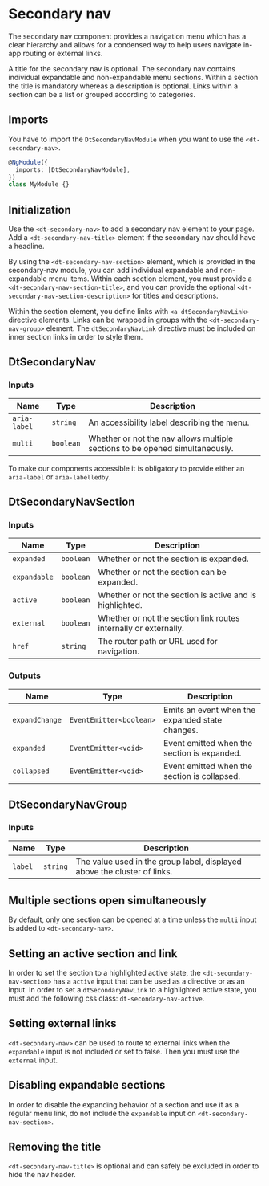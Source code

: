 # Secondary nav

The secondary nav component provides a navigation menu which has a clear
hierarchy and allows for a condensed way to help users navigate in-app routing
or external links.

<ba-live-example name="SecondaryNavDefaultExample"></ba-live-example>

A title for the secondary nav is optional. The secondary nav contains individual
expandable and non-expandable menu sections. Within a section the title is
mandatory whereas a description is optional. Links within a section can be a
list or grouped according to categories.

## Imports

You have to import the `DtSecondaryNavModule` when you want to use the
`<dt-secondary-nav>`.

```typescript
@NgModule({
  imports: [DtSecondaryNavModule],
})
class MyModule {}
```

## Initialization

Use the `<dt-secondary-nav>` to add a secondary nav element to your page. Add a
`<dt-secondary-nav-title>` element if the secondary nav should have a headline.

By using the `<dt-secondary-nav-section>` element, which is provided in the
secondary-nav module, you can add individual expandable and non-expandable menu
items. Within each section element, you must provide a
`<dt-secondary-nav-section-title>`, and you can provide the optional
`<dt-secondary-nav-section-description>` for titles and descriptions.

Within the section element, you define links with `<a dtSecondaryNavLink>`
directive elements. Links can be wrapped in groups with the
`<dt-secondary-nav-group>` element. The `dtSecondaryNavLink` directive must be
included on inner section links in order to style them.

## DtSecondaryNav

### Inputs

| Name         | Type      | Description                                                                  |
| ------------ | --------- | ---------------------------------------------------------------------------- |
| `aria-label` | `string`  | An accessibility label describing the menu.                                  |
| `multi`      | `boolean` | Whether or not the nav allows multiple sections to be opened simultaneously. |

To make our components accessible it is obligatory to provide either an
`aria-label` or `aria-labelledby`.

## DtSecondaryNavSection

### Inputs

| Name         | Type      | Description                                                      |
| ------------ | --------- | ---------------------------------------------------------------- |
| `expanded`   | `boolean` | Whether or not the section is expanded.                          |
| `expandable` | `boolean` | Whether or not the section can be expanded.                      |
| `active`     | `boolean` | Whether or not the section is active and is highlighted.         |
| `external`   | `boolean` | Whether or not the section link routes internally or externally. |
| `href`       | `string`  | The router path or URL used for navigation.                      |

### Outputs

| Name           | Type                    | Description                                     |
| -------------- | ----------------------- | ----------------------------------------------- |
| `expandChange` | `EventEmitter<boolean>` | Emits an event when the expanded state changes. |
| `expanded`     | `EventEmitter<void>`    | Event emitted when the section is expanded.     |
| `collapsed`    | `EventEmitter<void>`    | Event emitted when the section is collapsed.    |

## DtSecondaryNavGroup

### Inputs

| Name    | Type     | Description                                                              |
| ------- | -------- | ------------------------------------------------------------------------ |
| `label` | `string` | The value used in the group label, displayed above the cluster of links. |

## Multiple sections open simultaneously

By default, only one section can be opened at a time unless the `multi` input is
added to `<dt-secondary-nav>`.

<ba-live-example name="SecondaryNavMultiExample"></ba-live-example>

## Setting an active section and link

In order to set the section to a highlighted active state, the
`<dt-secondary-nav-section>` has a `active` input that can be used as a
directive or as an input. In order to set a `dtSecondaryNavLink` to a
highlighted active state, you must add the following css class:
`dt-secondary-nav-active`.

<ba-live-example name="SecondaryNavActiveExample"></ba-live-example>

## Setting external links

`<dt-secondary-nav>` can be used to route to external links when the
`expandable` input is not included or set to false. Then you must use the
`external` input.

<ba-live-example name="SecondaryNavExternalExample"></ba-live-example>

## Disabling expandable sections

In order to disable the expanding behavior of a section and use it as a regular
menu link, do not include the `expandable` input on
`<dt-secondary-nav-section>`.

<ba-live-example name="SecondaryNavExpandableExample"></ba-live-example>

## Removing the title

`<dt-secondary-nav-title>` is optional and can safely be excluded in order to
hide the nav header.

<ba-live-example name="SecondaryNavTitleExample"></ba-live-example>
